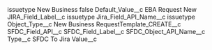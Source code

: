 <?xml version="1.0" encoding="UTF-8"?>
<CustomMetadata xmlns="http://soap.sforce.com/2006/04/metadata" xmlns:xsi="http://www.w3.org/2001/XMLSchema-instance" xmlns:xsd="http://www.w3.org/2001/XMLSchema">
    <label>issuetype New Business</label>
    <protected>false</protected>
    <values>
        <field>Default_Value__c</field>
        <value xsi:type="xsd:string">EBA Request New</value>
    </values>
    <values>
        <field>JIRA_Field_Label__c</field>
        <value xsi:type="xsd:string">issuetype</value>
    </values>
    <values>
        <field>Jira_Field_API_Name__c</field>
        <value xsi:type="xsd:string">issuetype</value>
    </values>
    <values>
        <field>Object_Type__c</field>
        <value xsi:type="xsd:string">New Business</value>
    </values>
    <values>
        <field>RequestTemplate_CREATE__c</field>
        <value xsi:nil="true"/>
    </values>
    <values>
        <field>SFDC_Field_API__c</field>
        <value xsi:nil="true"/>
    </values>
    <values>
        <field>SFDC_Field_Label__c</field>
        <value xsi:nil="true"/>
    </values>
    <values>
        <field>SFDC_Object_API_Name__c</field>
        <value xsi:nil="true"/>
    </values>
    <values>
        <field>Type__c</field>
        <value xsi:type="xsd:string">SFDC To Jira</value>
    </values>
    <values>
        <field>Value__c</field>
        <value xsi:nil="true"/>
    </values>
</CustomMetadata>
